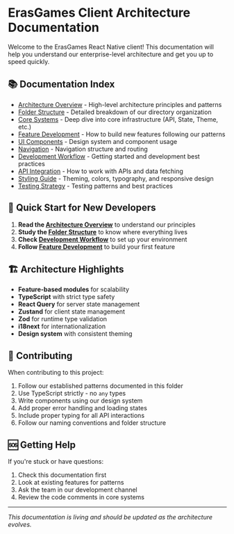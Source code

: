 # ErasGames Client Architecture Documentation

Welcome to the ErasGames React Native client! This documentation will help you understand our enterprise-level architecture and get you up to speed quickly.

## 📚 Documentation Index

- [Architecture Overview](./architecture-overview.md) - High-level architecture principles and patterns
- [Folder Structure](./folder-structure.md) - Detailed breakdown of our directory organization
- [Core Systems](./core-systems.md) - Deep dive into core infrastructure (API, State, Theme, etc.)
- [Feature Development](./feature-development.md) - How to build new features following our patterns
- [UI Components](./ui-components.md) - Design system and component usage
- [Navigation](./navigation.md) - Navigation structure and routing
- [Development Workflow](./development-workflow.md) - Getting started and development best practices
- [API Integration](./api-integration.md) - How to work with APIs and data fetching
- [Styling Guide](./styling-guide.md) - Theming, colors, typography, and responsive design
- [Testing Strategy](./testing-strategy.md) - Testing patterns and best practices

## 🎯 Quick Start for New Developers

1. **Read the [Architecture Overview](./architecture-overview.md)** to understand our principles
2. **Study the [Folder Structure](./folder-structure.md)** to know where everything lives
3. **Check [Development Workflow](./development-workflow.md)** to set up your environment
4. **Follow [Feature Development](./feature-development.md)** to build your first feature

## 🏗️ Architecture Highlights

- **Feature-based modules** for scalability
- **TypeScript** with strict type safety
- **React Query** for server state management
- **Zustand** for client state management
- **Zod** for runtime type validation
- **i18next** for internationalization
- **Design system** with consistent theming

## 🤝 Contributing

When contributing to this project:

1. Follow our established patterns documented in this folder
2. Use TypeScript strictly - no `any` types
3. Write components using our design system
4. Add proper error handling and loading states
5. Include proper typing for all API interactions
6. Follow our naming conventions and folder structure

## 🆘 Getting Help

If you're stuck or have questions:

1. Check this documentation first
2. Look at existing features for patterns
3. Ask the team in our development channel
4. Review the code comments in core systems

---

_This documentation is living and should be updated as the architecture evolves._
